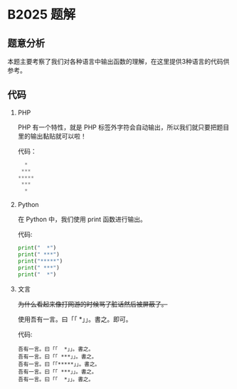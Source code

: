 # B2025 题解

## 题意分析
本题主要考察了我们对各种语言中输出函数的理解，在这里提供3种语言的代码供参考。

## 代码
1. PHP

	PHP 有一个特性，就是 PHP 标签外字符会自动输出，所以我们就只要把题目里的输出黏贴就可以啦！

	代码：
	```php
	  *
	 ***
	*****
	 ***
	  *
	```

2. Python

	在 Python 中，我们使用 print 函数进行输出。

	代码:
	```python
	print("  *")
	print(" ***")
	print("*****")
	print(" ***")
	print("  *")
	```

3. 文言
	
    ~~为什么看起来像打网游的时候骂了脏话然后被屏蔽了。~~

	使用吾有一言。曰「「  *」」。書之。即可。

	 代码:
	```
	吾有一言。曰「「  *」」。書之。
	吾有一言。曰「「 ***」」。書之。
	吾有一言。曰「「*****」」。書之。
	吾有一言。曰「「 ***」」。書之。
	吾有一言。曰「「  *」」。書之。
	```